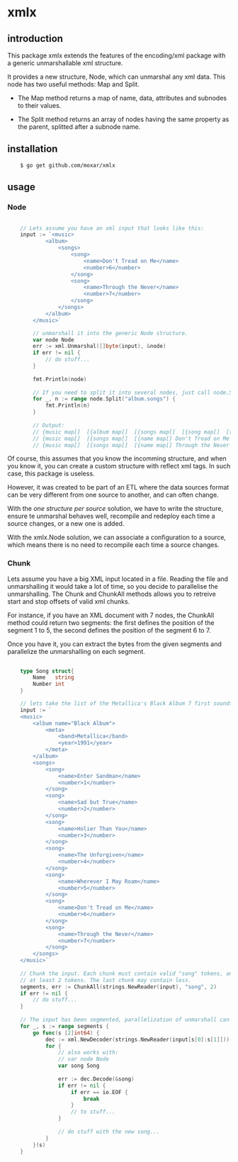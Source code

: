# xmlx

## introduction

This package xmlx extends the features of the encoding/xml package with a 
generic unmarshallable xml structure.

It provides a new structure, Node, which can unmarshal any xml data. This node has two useful
methods: Map and Split.

* The Map method returns a map of name, data, attributes and subnodes to
their values.

* The Split method returns an array of nodes having the same property as the parent,
splitted after a subnode name.

## installation

```
	$ go get github.com/moxar/xmlx
```

## usage

### Node

```go

	// Lets assume you have an xml input that looks like this:
	input := `<music>
			<album>
				<songs>
					<song>
						<name>Don't Tread on Me</name>
						<number>6</number>
					</song>
					<song>
						<name>Through the Never</name>
						<number>7</number>
					</song>
				</songs>
			</album>
		</music>`

		// unmarshall it into the generic Node structure.
		var node Node
		err := xml.Unmarshal([]byte(input), &node)
		if err != nil {
			// do stuff...
		}
		
		fmt.Println(node)
		
		// If you need to split it into several nodes, just call node.Split
		for _, n := range node.Split("album.songs") {
			fmt.Println(n)
		}
	
		// Output:
		// {music map[]  [{album map[]  [{songs map[]  [{song map[]  [{name map[] Don't Tread on Me [] } {number map[] 6 [] }] } {song map[]  [{name map[] Through the Never [] } {number map[] 7 [] }] }] }] }] }
		// {music map[]  [{songs map[]  [{name map[] Don't Tread on Me [] } {number map[] 6 [] }] }] }
		// {music map[]  [{songs map[]  [{name map[] Through the Never [] } {number map[] 7 [] }] }] }
```

Of course, this assumes that you know the incomming structure, and when you know it, you can create a custom
structure with reflect xml tags. In such case, this package is useless.

However, it was created to be part of an ETL where the data sources format can be very different from
one source to another, and can often change. 

With the _one structure per source_ solution, we have to
write the structure, ensure te unmarshal behaves well, recompile and redeploy each time a source changes, 
or a new one is added.

With the xmlx.Node solution, we can associate a configuration to a source, which means there is no need
to recompile each time a source changes.

### Chunk

Lets assume you have a big XML input located in a file. Reading the file and unmarshalling it would
take a lot of time, so you decide to parallelise the unmarshalling. 
The Chunk and ChunkAll methods allows you to retreive start and stop offsets of valid xml chunks.

For instance, if you have an XML document with 7 nodes, the ChunkAll method could return two segments:
the first defines the position of the segment 1 to 5, the second defines the position of the segment 6 to 7.

Once you have it, you can extract the bytes from the given segments and parallelize the unmarshalling
on each segment.

```go
	
	type Song struct{
		Name   string
		Number int
	}

	// lets take the list of the Metallica's Black Album 7 first soundtracks.
	input := `
	<music>
		<album name="Black Album">
			<meta>
				<band>Metallica</band>
				<year>1991</year>
			</meta>
		</album>
		<songs>
			<song>
				<name>Enter Sandman</name>
				<number>1</number>
			</song>
			<song>
				<name>Sad but True</name>
				<number>2</number>
			</song>
			<song>
				<name>Holier Than You</name>
				<number>3</number>
			</song>
			<song>
				<name>The Unforgiven</name>
				<number>4</number>
			</song>
			<song>
				<name>Wherever I May Roam</name>
				<number>5</number>
			</song>
			<song>
				<name>Don't Tread on Me</name>
				<number>6</number>
			</song>
			<song>
				<name>Through the Never</name>
				<number>7</number>
			</song>
		</songs>
	</music>`
	
	// Chunk the input. Each chunk must contain valid "song" tokens, and each chunk must contain
	// at least 2 tokens. The last chunk may contain less.
	segments, err := ChunkAll(strings.NewReader(input), "song", 2)
	if err != nil {
		// do stuff...
	}
	
	// The input has been segmented, parallelization of unmarshall can be done.
	for _, s := range segments {
		go func(s [2]int64) {
			dec := xml.NewDecoder(strings.NewReader(input[s[0]:s[1]]))
			for {
				// also works with: 
				// var node Node
				var song Song
				
				err := dec.Decode(&song)
				if err != nil {
					if err == io.EOF {
						break
					}
					// to stuff...
				}
				
				// do stuff with the new song...
			}
		}(s)
	}
```
